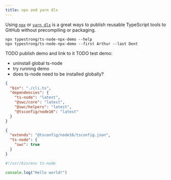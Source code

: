 ```yaml
---
title: npx and yarn dlx
---
```


Using [`npx`](https://docs.npmjs.com/cli/v8/commands/npx) or [`yarn dlx`](https://yarnpkg.com/cli/dlx) is a great ways to publish reusable TypeScript tools to GitHub without precompiling or packaging.

```shell
npx typestrong/ts-node-npx-demo --help
npx typestrong/ts-node-npx-demo --first Arthur --last Dent
```

TODO publish demo and link to it
TODO test demo:
  - uninstall global ts-node
  - try running demo
  - does ts-node need to be installed globally?

```json title="package.json"
{
  "bin": "./cli.ts",
  "dependencies": {
    "ts-node": "latest",
    "@swc/core": "latest",
    "@swc/helpers": "latest",
    "@tsconfig/node16": "latest"
  }
}
```

```json title="tsconfig.json"
{
  "extends": "@tsconfig/node16/tsconfig.json",
  "ts-node": {
    "swc": true
  }
}
```

```typescript twoslash title="cli.ts"
#!/usr/bin/env ts-node

console.log("Hello world!")
```
